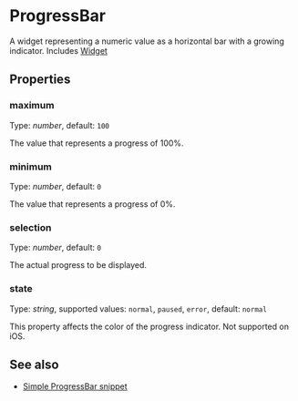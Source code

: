 ---
---
# ProgressBar

A widget representing a numeric value as a horizontal bar with a growing indicator.
Includes [Widget](Widget.md)

## Properties

### maximum
Type: *number*, default: `100`

The value that represents a progress of 100%.
### minimum

Type: *number*, default: `0`

The value that represents a progress of 0%.
### selection

Type: *number*, default: `0`

The actual progress to be displayed.
### state

Type: *string*, supported values: `normal`, `paused`, `error`, default: `normal`

This property affects the color of the progress indicator. Not supported on iOS.

## See also

- [Simple ProgressBar snippet](https://github.com/eclipsesource/tabris-js/blob/v1.7.0/snippets/progressbar/progressbar.js)
